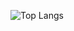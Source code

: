 
  ![Top Langs](https://github-readme-stats.vercel.app/api/top-langs/?username=hakha12&size_weight=0.5&count_weight=0.5&theme=transparent&card_width=602)

<!---
hakha12/hakha12 is a ✨ special ✨ repository because its `README.md` (this file) appears on your GitHub profile.
You can click the Preview link to take a look at your changes.
--->
